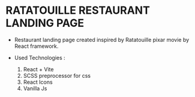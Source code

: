 # RATATOUILLE RESTAURANT LANDING PAGE
* Restaurant landing page created inspired by Ratatouille pixar movie by React framework.

* Used Technologies :
  1. React + Vite
  2. SCSS preprocessor for css
  3. React Icons
  4. Vanilla Js
